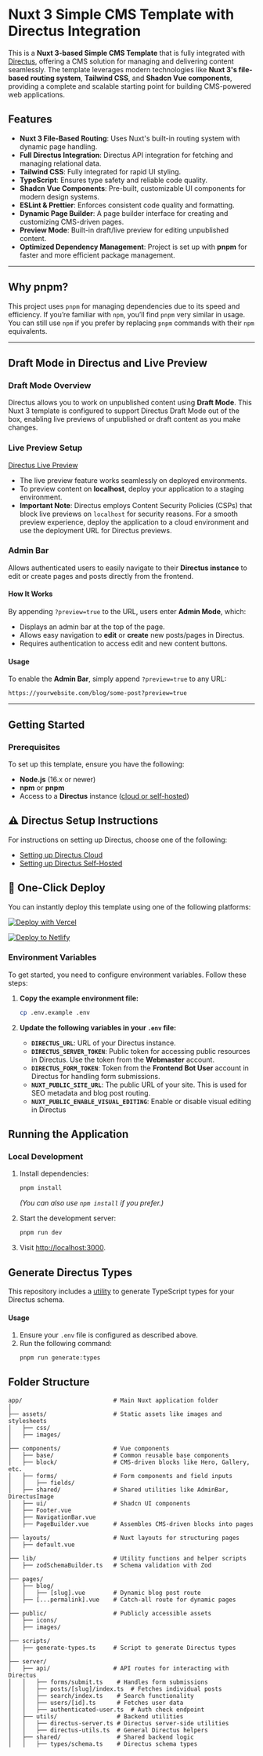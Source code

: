 # Nuxt 3 Simple CMS Template with Directus Integration

This is a **Nuxt 3-based Simple CMS Template** that is fully integrated with [Directus](https://directus.io/), offering
a CMS solution for managing and delivering content seamlessly. The template leverages modern technologies like **Nuxt
3's file-based routing system**, **Tailwind CSS**, and **Shadcn Vue components**, providing a complete and scalable
starting point for building CMS-powered web applications.

## **Features**

- **Nuxt 3 File-Based Routing**: Uses Nuxt's built-in routing system with dynamic page handling.
- **Full Directus Integration**: Directus API integration for fetching and managing relational data.
- **Tailwind CSS**: Fully integrated for rapid UI styling.
- **TypeScript**: Ensures type safety and reliable code quality.
- **Shadcn Vue Components**: Pre-built, customizable UI components for modern design systems.
- **ESLint & Prettier**: Enforces consistent code quality and formatting.
- **Dynamic Page Builder**: A page builder interface for creating and customizing CMS-driven pages.
- **Preview Mode**: Built-in draft/live preview for editing unpublished content.
- **Optimized Dependency Management**: Project is set up with **pnpm** for faster and more efficient package management.

---

## **Why pnpm?**

This project uses `pnpm` for managing dependencies due to its speed and efficiency. If you’re familiar with `npm`,
you’ll find `pnpm` very similar in usage. You can still use `npm` if you prefer by replacing `pnpm` commands with their
`npm` equivalents.

---

## **Draft Mode in Directus and Live Preview**

### **Draft Mode Overview**

Directus allows you to work on unpublished content using **Draft Mode**. This Nuxt 3 template is configured to support
Directus Draft Mode out of the box, enabling live previews of unpublished or draft content as you make changes.

### **Live Preview Setup**

[Directus Live Preview](https://docs.directus.io/guides/headless-cms/live-preview/nuxt-3.html#set-up-live-preview-with-nuxt-3)

- The live preview feature works seamlessly on deployed environments.
- To preview content on **localhost**, deploy your application to a staging environment.
- **Important Note**: Directus employs Content Security Policies (CSPs) that block live previews on `localhost` for
  security reasons. For a smooth preview experience, deploy the application to a cloud environment and use the
  deployment URL for Directus previews.

### **Admin Bar**

Allows authenticated users to easily navigate to their **Directus instance** to edit or create pages and posts directly
from the frontend.

#### How It Works

By appending `?preview=true` to the URL, users enter **Admin Mode**, which:

- Displays an admin bar at the top of the page.
- Allows easy navigation to **edit** or **create** new posts/pages in Directus.
- Requires authentication to access edit and new content buttons.

#### Usage

To enable the **Admin Bar**, simply append `?preview=true` to any URL:

```plaintext
https://yourwebsite.com/blog/some-post?preview=true
```

---

## **Getting Started**

### Prerequisites

To set up this template, ensure you have the following:

- **Node.js** (16.x or newer)
- **npm** or **pnpm**
- Access to a **Directus** instance ([cloud or self-hosted](../../README.md))

## ⚠️ Directus Setup Instructions

For instructions on setting up Directus, choose one of the following:

- [Setting up Directus Cloud](https://github.com/directus-labs/starters?tab=readme-ov-file#using-directus-with-a-cloud-instance-recommended)
- [Setting up Directus Self-Hosted](https://github.com/directus-labs/starters?tab=readme-ov-file#using-directus-locally)

## 🚀 One-Click Deploy

You can instantly deploy this template using one of the following platforms:

[![Deploy with Vercel](https://vercel.com/button)](https://vercel.com/new/clone?repository-url=https://github.com/directus-labs/starters/tree/main/cms/nuxt&env=DIRECTUS_URL,NUXT_PUBLIC_SITE_URL,DIRECTUS_SERVER_TOKEN)

[![Deploy to Netlify](https://www.netlify.com/img/deploy/button.svg)](https://app.netlify.com/start/deploy?repository=https://github.com/directus-labs/starters&base=cms/nuxt&branch=main)


### **Environment Variables**

To get started, you need to configure environment variables. Follow these steps:

1. **Copy the example environment file:**

   ```bash
   cp .env.example .env
   ```

2. **Update the following variables in your `.env` file:**

   - **`DIRECTUS_URL`**: URL of your Directus instance.
   - **`DIRECTUS_SERVER_TOKEN`**: Public token for accessing public resources in Directus. Use the token from the
     **Webmaster** account.
   - **`DIRECTUS_FORM_TOKEN`**: Token from the **Frontend Bot User** account in Directus for handling form submissions.
   - **`NUXT_PUBLIC_SITE_URL`**: The public URL of your site. This is used for SEO metadata and blog post routing.
   - **`NUXT_PUBLIC_ENABLE_VISUAL_EDITING`**: Enable or disable visual editing in Directus

## **Running the Application**

### Local Development

1. Install dependencies:

   ```bash
   pnpm install
   ```

   _(You can also use `npm install` if you prefer.)_

2. Start the development server:

   ```bash
   pnpm run dev
   ```

3. Visit [http://localhost:3000](http://localhost:3000).

## Generate Directus Types

This repository includes a [utility](https://www.npmjs.com/package/directus-sdk-typegen) to generate TypeScript types
for your Directus schema.

#### Usage

1. Ensure your `.env` file is configured as described above.
2. Run the following command:
   ```bash
   pnpm run generate:types
   ```

## Folder Structure

```
app/                          # Main Nuxt application folder
│
├── assets/                   # Static assets like images and stylesheets
│   ├── css/
│   ├── images/
│
├── components/               # Vue components
│   ├── base/                 # Common reusable base components
│   ├── block/                # CMS-driven blocks like Hero, Gallery, etc.
│   ├── forms/                # Form components and field inputs
│   │   ├── fields/
│   ├── shared/               # Shared utilities like AdminBar, DirectusImage
│   ├── ui/                   # Shadcn UI components
│   ├── Footer.vue
│   ├── NavigationBar.vue
│   ├── PageBuilder.vue       # Assembles CMS-driven blocks into pages
│
├── layouts/                  # Nuxt layouts for structuring pages
│   ├── default.vue
│
├── lib/                      # Utility functions and helper scripts
│   ├── zodSchemaBuilder.ts   # Schema validation with Zod
│
├── pages/
│   ├── blog/
│   │   ├── [slug].vue        # Dynamic blog post route
│   ├── [...permalink].vue    # Catch-all route for dynamic pages
│
├── public/                   # Publicly accessible assets
│   ├── icons/
│   ├── images/
│
├── scripts/
│   ├── generate-types.ts     # Script to generate Directus types
│
├── server/
│   ├── api/                  # API routes for interacting with Directus
│   │   ├── forms/submit.ts    # Handles form submissions
│   │   ├── posts/[slug]/index.ts  # Fetches individual posts
│   │   ├── search/index.ts    # Search functionality
│   │   ├── users/[id].ts      # Fetches user data
│   │   ├── authenticated-user.ts  # Auth check endpoint
│   ├── utils/                 # Backend utilities
│   │   ├── directus-server.ts # Directus server-side utilities
│   │   ├── directus-utils.ts  # General Directus helpers
│   ├── shared/                # Shared backend logic
│   │   ├── types/schema.ts    # Directus schema types
```
